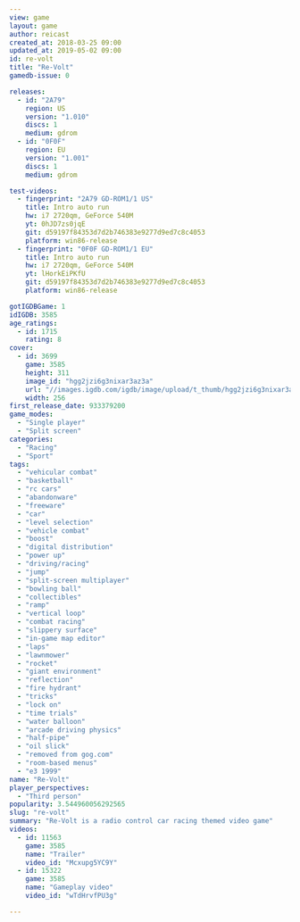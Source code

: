 ```yaml
---
view: game
layout: game
author: reicast
created_at: 2018-03-25 09:00
updated_at: 2019-05-02 09:00
id: re-volt
title: "Re-Volt"
gamedb-issue: 0

releases:
  - id: "2A79"
    region: US
    version: "1.010"
    discs: 1
    medium: gdrom
  - id: "0F0F"
    region: EU
    version: "1.001"
    discs: 1
    medium: gdrom

test-videos:
  - fingerprint: "2A79 GD-ROM1/1 US"
    title: Intro auto run
    hw: i7 2720qm, GeForce 540M
    yt: 0hJD7zs0jqE
    git: d59197f84353d7d2b746383e9277d9ed7c8c4053
    platform: win86-release
  - fingerprint: "0F0F GD-ROM1/1 EU"
    title: Intro auto run
    hw: i7 2720qm, GeForce 540M
    yt: lHorkEiPKfU
    git: d59197f84353d7d2b746383e9277d9ed7c8c4053
    platform: win86-release

gotIGDBGame: 1
idIGDB: 3585
age_ratings:
  - id: 1715
    rating: 8
cover:
  - id: 3699
    game: 3585
    height: 311
    image_id: "hgg2jzi6g3nixar3az3a"
    url: "//images.igdb.com/igdb/image/upload/t_thumb/hgg2jzi6g3nixar3az3a.jpg"
    width: 256
first_release_date: 933379200
game_modes:
  - "Single player"
  - "Split screen"
categories:
  - "Racing"
  - "Sport"
tags:
  - "vehicular combat"
  - "basketball"
  - "rc cars"
  - "abandonware"
  - "freeware"
  - "car"
  - "level selection"
  - "vehicle combat"
  - "boost"
  - "digital distribution"
  - "power up"
  - "driving/racing"
  - "jump"
  - "split-screen multiplayer"
  - "bowling ball"
  - "collectibles"
  - "ramp"
  - "vertical loop"
  - "combat racing"
  - "slippery surface"
  - "in-game map editor"
  - "laps"
  - "lawnmower"
  - "rocket"
  - "giant environment"
  - "reflection"
  - "fire hydrant"
  - "tricks"
  - "lock on"
  - "time trials"
  - "water balloon"
  - "arcade driving physics"
  - "half-pipe"
  - "oil slick"
  - "removed from gog.com"
  - "room-based menus"
  - "e3 1999"
name: "Re-Volt"
player_perspectives:
  - "Third person"
popularity: 3.544960056292565
slug: "re-volt"
summary: "Re-Volt is a radio control car racing themed video game"
videos:
  - id: 11563
    game: 3585
    name: "Trailer"
    video_id: "Mcxupg5YC9Y"
  - id: 15322
    game: 3585
    name: "Gameplay video"
    video_id: "wTdHrvfPU3g"

---
```

